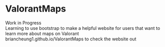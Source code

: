# ValorantMaps

Work in Progress\
Learning to use bootstrap to make a helpful website for users that want to learn more about maps on Valorant\
briancheung1.github.io/ValorantMaps to check the website out
